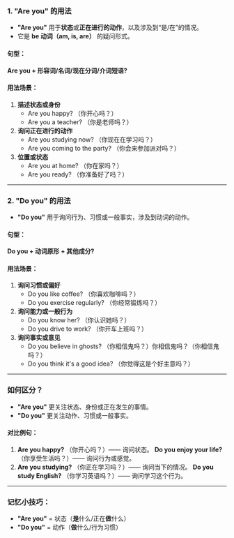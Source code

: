### **1. "Are you" 的用法**

- **"Are you"** 用于**状态**或**正在进行的动作**，以及涉及到“是/在”的情况。
- 它是 **be 动词（am, is, are）** 的疑问形式。

#### **句型**：

**Are you + 形容词/名词/现在分词/介词短语?**

#### **用法场景**：

1. **描述状态或身份**
   - Are you happy? （你开心吗？）
   - Are you a teacher? （你是老师吗？）
2. **询问正在进行的动作**
   - Are you studying now? （你现在在学习吗？）
   - Are you coming to the party? （你会来参加派对吗？）
3. **位置或状态**
   - Are you at home? （你在家吗？）
   - Are you ready? （你准备好了吗？）

------

### **2. "Do you" 的用法**

- **"Do you"** 用于询问行为、习惯或一般事实，涉及到动词的动作。

#### **句型**：

**Do you + 动词原形 + 其他成分?**

#### **用法场景**：

1. **询问习惯或偏好**
   - Do you like coffee? （你喜欢咖啡吗？）
   - Do you exercise regularly? （你经常锻炼吗？）
2. **询问能力或一般行为**
   - Do you know her? （你认识她吗？）
   - Do you drive to work? （你开车上班吗？）
3. **询问事实或意见**
   - Do you believe in ghosts? （你相信鬼吗？）你相信鬼吗？（你相信鬼吗？）
   - Do you think it's a good idea? （你觉得这是个好主意吗？）

------

### **如何区分？**

- **"Are you"** 更关注状态、身份或正在发生的事情。
- **"Do you"** 更关注动作、习惯或一般事实。

#### **对比例句**：

1. **Are you happy?** （你开心吗？）—— 询问状态。
   **Do you enjoy your life?** （你享受生活吗？）—— 询问行为或感觉。
2. **Are you studying?** （你正在学习吗？）—— 询问当下的情况。
   **Do you study English?** （你学习英语吗？）—— 询问学习这个行为。

------

### **记忆小技巧**：

- **"Are you"** = 状态（**是**什么/正在**做**什么）
- **"Do you"** = 动作（**做**什么/行为习惯）









